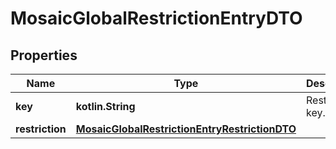 
# MosaicGlobalRestrictionEntryDTO

## Properties
Name | Type | Description | Notes
------------ | ------------- | ------------- | -------------
**key** | **kotlin.String** | Restriction key. | 
**restriction** | [**MosaicGlobalRestrictionEntryRestrictionDTO**](MosaicGlobalRestrictionEntryRestrictionDTO.md) |  | 



